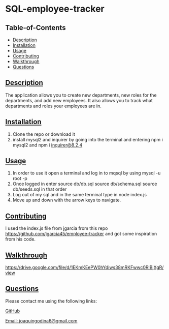   # SQL-employee-tracker
  
   

  ## Table-of-Contents

  * [Description](#description)
  * [Installation](#installation)
  * [Usage](#usage)
  * [Contributing](#contributing)
  * [Walkthrough](#walkthrough)
  * [Questions](#questions)
  
  ## [Description](#table-of-contents)

  The application allows you to create new departments, new roles for the departments, and add new employees. It also allows you to track what departments and roles your employees are in.

  ## [Installation](#table-of-contents)

  1. Clone the repo or download it
  2. install mysql2 and inquirer by going into the terminal and entering npm i mysql2 and npm i inquirer@8.2.4

  ## [Usage](#table-of-contents)

  1. In order to use it open a terminal and log in to mqsql by using mysql -u root -p 
  2. Once logged in enter source db/db.sql source db/schema.sql source db/seeds.sql in that order
  3. Log out of my sql and in the same terminal type in node index.js
  4. Move up and down with the arrow keys to navigate.

  ## [Contributing](#table-of-contents)

  I used the index.js file from jgarcia from this repo https://github.com/jgarcia45/employee-tracker and got some inspiration from his code.

  ## [Walkthrough](#walkthrough)

  https://drive.google.com/file/d/1EKmKEePW0hYdiws38mRKFwwc0RlBjXgR/view

  ## [Questions](#table-of-contents)

  Please contact me using the following links:

  [GitHub](https://github.com/joaquingodina0)

  [Email: joaquingodina6@gmail.com](mailto:joaquingodina6@gmail.com)
